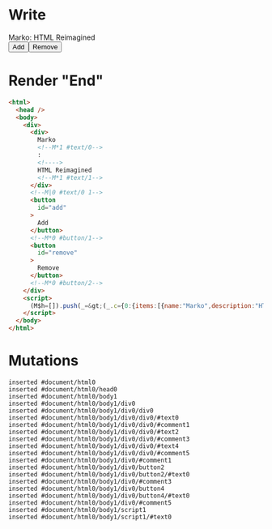 # Write
  <div><div>Marko<!M*1 #text/0>: <!>HTML Reimagined<!M*1 #text/1></div><!M|0 #text/0 1><button id=add>Add</button><!M*0 #button/1><button id=remove>Remove</button><!M*0 #button/2></div><script>(M$h=[]).push(_=>(_.c={0:{items:[{name:"Marko",description:"HTML Reimagined"}],"#text/0(":new Map(_.a=[[0,_.b={"#scope":1}]]),"#scope":0},1:_.b}),[0,"packages/translator-tags/src/__tests__/fixtures/for-destructure/template.marko_0_items",])</script>


# Render "End"
```html
<html>
  <head />
  <body>
    <div>
      <div>
        Marko
        <!--M*1 #text/0-->
        : 
        <!---->
        HTML Reimagined
        <!--M*1 #text/1-->
      </div>
      <!--M|0 #text/0 1-->
      <button
        id="add"
      >
        Add
      </button>
      <!--M*0 #button/1-->
      <button
        id="remove"
      >
        Remove
      </button>
      <!--M*0 #button/2-->
    </div>
    <script>
      (M$h=[]).push(_=&gt;(_.c={0:{items:[{name:"Marko",description:"HTML Reimagined"}],"#text/0(":new Map(_.a=[[0,_.b={"#scope":1}]]),"#scope":0},1:_.b}),[0,"packages/translator-tags/src/__tests__/fixtures/for-destructure/template.marko_0_items",])
    </script>
  </body>
</html>
```

# Mutations
```
inserted #document/html0
inserted #document/html0/head0
inserted #document/html0/body1
inserted #document/html0/body1/div0
inserted #document/html0/body1/div0/div0
inserted #document/html0/body1/div0/div0/#text0
inserted #document/html0/body1/div0/div0/#comment1
inserted #document/html0/body1/div0/div0/#text2
inserted #document/html0/body1/div0/div0/#comment3
inserted #document/html0/body1/div0/div0/#text4
inserted #document/html0/body1/div0/div0/#comment5
inserted #document/html0/body1/div0/#comment1
inserted #document/html0/body1/div0/button2
inserted #document/html0/body1/div0/button2/#text0
inserted #document/html0/body1/div0/#comment3
inserted #document/html0/body1/div0/button4
inserted #document/html0/body1/div0/button4/#text0
inserted #document/html0/body1/div0/#comment5
inserted #document/html0/body1/script1
inserted #document/html0/body1/script1/#text0
```
